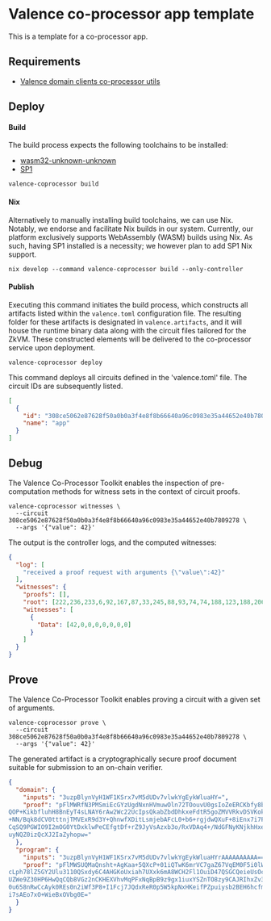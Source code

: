 # Valence co-processor app template

This is a template for a co-processor app.

## Requirements

- [Valence domain clients co-processor utils](https://github.com/timewave-computer/valence-domain-clients?tab=readme-ov-file#cli)

## Deploy

#### Build

The build process expects the following toolchains to be installed:

- [wasm32-unknown-unknown](https://doc.rust-lang.org/rustc/platform-support/wasm32-unknown-unknown.html)
- [SP1](https://docs.succinct.xyz/docs/sp1/getting-started/install)

```shell
valence-coprocessor build
```

#### Nix

Alternatively to manually installing build toolchains, we can use Nix. Notably, we endorse and facilitate Nix builds in our system. Currently, our platform exclusively supports WebAssembly (WASM) builds using Nix. As such, having SP1 installed is a necessity; we however plan to add SP1 Nix support.

```shell
nix develop --command valence-coprocessor build --only-controller
```

#### Publish

Executing this command initiates the build process, which constructs all artifacts listed within the `valence.toml` configuration file. The resulting folder for these artifacts is designated in `valence.artifacts`, and it will house the runtime binary data along with the circuit files tailored for the ZkVM. These constructed elements will be delivered to the co-processor service upon deployment.

```shell
valence-coprocessor deploy
```

This command deploys all circuits defined in the 'valence.toml' file. The circuit IDs are subsequently listed.

```json
[
  {
    "id": "308ce5062e87628f50a0b0a3f4e8f8b66640a96c0983e35a44652e40b7809278",
    "name": "app"
  }
]
```

## Debug

The Valence Co-Processor Toolkit enables the inspection of pre-computation methods for witness sets in the context of circuit proofs.

```shell
valence-coprocessor witnesses \
  --circuit 308ce5062e87628f50a0b0a3f4e8f8b66640a96c0983e35a44652e40b7809278 \
  --args '{"value": 42}'
```

The output is the controller logs, and the computed witnesses:

```json
{
  "log": [
    "received a proof request with arguments {\"value\":42}"
  ],
  "witnesses": {
    "proofs": [],
    "root": [222,236,233,6,92,167,87,33,245,88,93,74,74,188,123,188,206,93,80,59,251,190,92,36,98,1,50,145,105,110,104,118],
    "witnesses": [
      {
        "Data": [42,0,0,0,0,0,0,0]
      }
    ]
  }
}
```

## Prove

The Valence Co-Processor Toolkit enables proving a circuit with a given set of arguments.

```shell
valence-coprocessor prove \
  --circuit 308ce5062e87628f50a0b0a3f4e8f8b66640a96c0983e35a44652e40b7809278 \
  --args '{"value": 42}'
```

The generated artifact is a cryptographically secure proof document suitable for submission to an on-chain verifier.

```json
{
  "domain": {
    "inputs": "3uzpBlynVyH1WF1KSrx7vM5dUDv7vlwkYgEykWluaHY=",
    "proof": "pFlMWRfN3PMSmiEcGYzUgdNxnHVmuwOln72TOouvU0gsIoZeERCKbfy8bA4B27F8o2XIxFP
QOP+KikbfluhH8BnEyT4sLNAY6rAw2Wc22UcIpsQkabZbdDhkxeFdtR5goZMVVRkvDSVKoklJPPYjvRMjo5/8
+NN/Bqk8dCV0tttnjTMVExR9d3Y+QhnwfXDitLsmjebAFcL0+b6+rgjdwQXuF+8iEnx7i7F37SExZ8JLLKrqo
CqSQ9PGWIO9I2mOG0YtDxklwPeCEfgtDf+rZ9JyVsAzxb3o/RxVDAq4+/NdGFNyKNjkhHxe/lhItek6Kdlohh
uyNQZ0izQcXJ2IaZyhopw="
  },
  "program": {
    "inputs": "3uzpBlynVyH1WF1KSrx7vM5dUDv7vlwkYgEykWluaHYrAAAAAAAAAA==",
    "proof": "pFlMWSUQMaQnsht+AgKaa+5QXcP+01iQTwK6mrVC7gaZ67VqEM0F5i0lWKbTiXbJU+oyqPY
cLph78lZ5GY2Ulu3110QSxdy6C4AHGKoUxiah7UXxk6mA8WCH2Fl1OuiD47QSGCQeieUsOc4EFOoqRJs2enYH
UZWe9Z30HP6HwQqCQb8VGz2nCKHEXVhvMqPFxNqBpB9z9gx1iuxYSZnTO8zy9CAJRIhxZv3JGCN72jzG4etAt
0u658nRwCcAyk0REs0n2iWf3P8+I1Fcj7JQdxReR0p5W5kpNxHKeifPZpuiysb2BEH6hcfmQqZErWKFlz6z+x
i7sAEo7xO+WieBxOVbg0E="
  }
}
```
